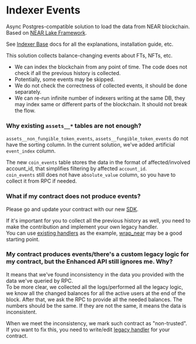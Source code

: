 # Indexer Events

Async Postgres-compatible solution to load the data from NEAR blockchain.
Based on [NEAR Lake Framework](https://github.com/near/near-lake-framework-rs).

See [Indexer Base](https://github.com/near/near-indexer-base#indexer-base) docs for all the explanations, installation guide, etc.

This solution collects balance-changing events about FTs, NFTs, etc.

- We can index the blockchain from any point of time. The code does not check if all the previous history is collected.
- Potentially, some events may be skipped.
- We do not check the correctness of collected events, it should be done separately.
- We can re-run infinite number of indexers writing at the same DB, they may index same or different parts of the blockchain. It should not break the flow.

### Why existing `assets__*` tables are not enough?

`assets__non_fungible_token_events`, `assets__fungible_token_events` do not have the sorting column.
In the current solution, we've added artificial `event_index` column.

The new `coin_events` table stores the data in the format of affected/involved account_id, that simplifies filtering by affected `account_id`.  
`coin_events` still does not have `absolute_value` column, so you have to collect it from RPC if needed.

### What if my contract does not produce events?

Please go and update your contract with our new [SDK](https://github.com/near/near-sdk-rs).

If it's important for you to collect all the previous history as well, you need to make the contribution and implement your own legacy handler.  
You can use [existing handlers](src/db_adapters/coin/legacy) as the example, [wrap_near](src/db_adapters/coin/legacy/wrap_near.rs) may be a good starting point.

### My contract produces events/there's a custom legacy logic for my contract, but the Enhanced API still ignores me. Why?

It means that we've found inconsistency in the data you provided with the data we've queried by RPC.  
To be more clear, we collected all the logs/performed all the legacy logic, we know all the changed balances for all the active users at the end of the block.
After that, we ask the RPC to provide all the needed balances.
The numbers should be the same.
If they are not the same, it means the data is inconsistent.

When we meet the inconsistency, we mark such contract as "non-trusted".  
If you want to fix this, you need to write/edit [legacy handler](src/db_adapters/coin/legacy/DOC.md) for your contract.
